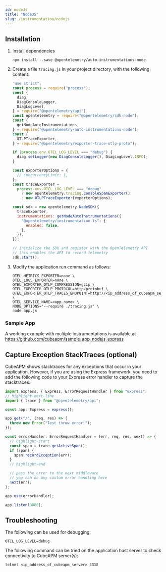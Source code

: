 ```yaml
---
id: nodeJs
title: "NodeJS"
slug: /instrumentation/nodejs
---
```


## Installation

1. Install dependencies

   ```shell
   npm install --save @opentelemetry/auto-instrumentations-node
   ```

1. Create a file `tracing.js` in your project directory, with the following content:

   ```javascript title="tracing.js"
   "use strict";
   const process = require("process");
   const {
     diag,
     DiagConsoleLogger,
     DiagLogLevel,
   } = require("@opentelemetry/api");
   const opentelemetry = require("@opentelemetry/sdk-node");
   const {
     getNodeAutoInstrumentations,
   } = require("@opentelemetry/auto-instrumentations-node");
   const {
     OTLPTraceExporter,
   } = require("@opentelemetry/exporter-trace-otlp-proto");

   if (process.env.OTEL_LOG_LEVEL === "debug") {
     diag.setLogger(new DiagConsoleLogger(), DiagLogLevel.INFO);
   }

   const exporterOptions = {
     // concurrencyLimit: 1,
   };
   const traceExporter =
     process.env.OTEL_LOG_LEVEL === "debug"
       ? new opentelemetry.tracing.ConsoleSpanExporter()
       : new OTLPTraceExporter(exporterOptions);

   const sdk = new opentelemetry.NodeSDK({
     traceExporter,
     instrumentations: getNodeAutoInstrumentations({
       "@opentelemetry/instrumentation-fs": {
         enabled: false,
       },
     }),
   });

   // initialize the SDK and register with the OpenTelemetry API
   // this enables the API to record telemetry
   sdk.start();
   ```

1. Modify the application run command as follows:

   ```shell
   OTEL_METRICS_EXPORTER=none \
   OTEL_LOGS_EXPORTER=none \
   OTEL_EXPORTER_OTLP_COMPRESSION=gzip \
   OTEL_EXPORTER_OTLP_PROTOCOL=http/protobuf \
   OTEL_EXPORTER_OTLP_TRACES_ENDPOINT=http://<ip_address_of_cubeapm_server>:4318/v1/traces \
   OTEL_SERVICE_NAME=<app_name> \
   NODE_OPTIONS="--require ./tracing.js" \
   node app.js
   ```

### Sample App

A working example with multiple instrumentations is available at https://github.com/cubeapm/sample_app_nodejs_express

## Capture Exception StackTraces (optional)

CubeAPM shows stacktraces for any exceptions that occur in your application. However, if you are using the Express framework, you need to add the following code to your Express error handler to capture the stacktraces:

```typescript
import express, { Express, ErrorRequestHandler } from "express";
// highlight-next-line
import { trace } from "@opentelemetry/api";

const app: Express = express();

app.get("/", (req, res) => {
  throw new Error("Test throw error!");
});

const errorHandler: ErrorRequestHandler = (err, req, res, next) => {
  // highlight-start
  const span = trace.getActiveSpan();
  if (span) {
    span.recordException(err);
  }
  // highlight-end

  // pass the error to the next middleware
  // you can do any custom error handling here
  next(err);
};

app.use(errorHandler);

app.listen(8080);
```

## Troubleshooting

The following can be used for debugging:

```shell
OTEL_LOG_LEVEL=debug
```

The following command can be tried on the application host server to check connectivity to CubeAPM server(s):

```shell
telnet <ip_address_of_cubeapm_server> 4318
```
